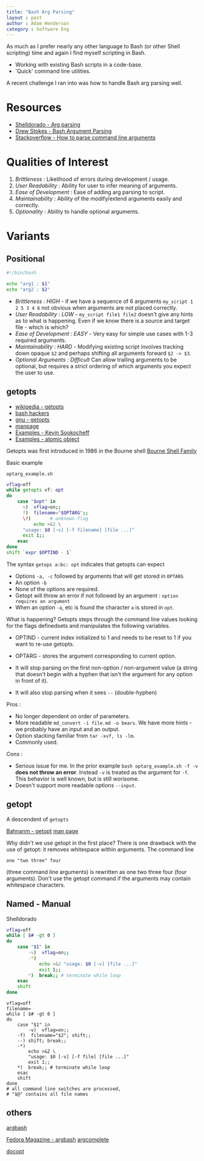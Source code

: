 ```yaml
---
title: "Bash Arg Parsing"
layout : post
author : Adam Henderson
category : Software Eng
---
```


As much as I prefer nearly any other language to Bash (or other Shell scripting)
time and again I find myself scripting in Bash.

* Working with existing Bash scripts in a code-base.
* 'Quick' command line utilities.

A recent challenge I ran into was how to handle Bash arg parsing well.

Resources
==============

* [Shelldorado - Arg parsing](http://www.shelldorado.com/goodcoding/cmdargs.html)
* [Drew Stokes - Bash Argument Parsing](https://medium.com/@Drew_Stokes/bash-argument-parsing-54f3b81a6a8f)
* [Stackoverflow - How to parse command line arguments](https://stackoverflow.com/questions/192249/how-do-i-parse-command-line-arguments-in-bash)

Qualities of Interest
======================

1. *Brittleness* : Likelihood of errors during development / usage.
2. *User Readability* : Ability for user to infer meaning of arguments.
3. *Ease of Development* : Ease of adding arg parsing to script.
4. *Maintainability* : Ability of the modify/extend arguments easily and correctly.
5. *Optionality* : Ability to handle optional arguments.

Variants
==============

Positional
--------------

```bash
#!/bin/bash

echo "arg1 : $1"
echo "arg2 : $2"
```

* *Brittleness* : *HIGH* - if we have a sequence of 6 arguments ```my_script 1 2 5 3 4 6``` not obvious when arguments are not placed correctly.
* *User Readability* : *LOW* - ```my_script file1 file2``` doesn't give any hints as to what is happening. Even if we know there is a source and target file - which is which?
* *Ease of Development* : *EASY* - Very easy for simple use cases with 1-3 required arguments.
* *Maintainability* : *HARD* - Modifying existing script involves tracking down opaque `$2` and perhaps shifting all arguments forward `$2 -> $3`.
* *Optional Arguments* : *Difficult* Can allow trailing arguments to be optional, but requires a strict ordering of which arguments
you expect the user to use.

getopts
---------------

* [wikipedia - getopts](https://en.wikipedia.org/wiki/Getopts)
* [bash hackers](http://wiki.bash-hackers.org/howto/getopts_tutorial)
* [gnu - getopts](https://www.gnu.org/software/bash/manual/html_node/Bourne-Shell-Builtins.html)
* [manpage](https://ss64.com/bash/getopts.html)
* [Examples - Kevin Sookocheff](https://sookocheff.com/post/bash/parsing-bash-script-arguments-with-shopts/)
* [Examples - atomic object](https://spin.atomicobject.com/2011/03/30/parsing-arguments-in-bash-with-getopts/)

Getopts was first introduced in 1986 in the Bourne shell [Bourne Shell Family](http://www.in-ulm.de/~mascheck/bourne/)

Basic example

```optarg_example.sh```

```bash
vflag=off
while getopts vf: opt
do
    case "$opt" in
      v)  vflag=on;;
      f)  filename="$OPTARG";;
      \?)       # unknown flag
          echo >&2 \
      "usage: $0 [-v] [-f filename] [file ...]"
      exit 1;;
    esac
done
shift `expr $OPTIND - 1`
```

The syntax ```getops a:bc: opt``` indicates that getopts can expect

* Options ```-a, -c``` followed by arguments that will get stored in ```OPTARG```
* An option ```-b```
* None of the options are required.
* Getopt will throw an error if not followed by an argument : ```option requires an argument```
* When an option ```-a```, etc is found the character ```a``` is stored in ```opt```.

What is happening? Getopts steps through the command line values looking for the flags definedsets and manipulates the following variables.

* OPTIND - current index initialized to 1 and needs to be reset to 1 if you want to re-use getopts.
* OPTARG - stores the argument corresponding to current option.

* It will stop parsing on the first non-option / non-argument value (a string that doesn't begin with a hyphen that isn't the argument for any option in front of it).
* It will also stop parsing when it sees ```--``` (double-hyphen)

Pros :

* No longer dependent on order of parameters.
* More readable ```md_convert -i file.md -o bears```. We have more hints - we probably have
an input and an output.
* Option stacking familiar from ```tar -xvf, ls -lm```.
* Commonly used.

Cons :

* Serious issue for me. In the prior example ```bash optarg_example.sh -f -v``` **does not throw an error**. Instead ```-v``` is treated as the argument for ```-f```. This behavior is well known, but is still worisome.
* Doesn't support more readable options ```--input```.

getopt
---------------

A descendent of ```getopts```

[Bahnanm - getopt](http://www.bahmanm.com/blogs/command-line-options-how-to-parse-in-bash-using-getopt)
[man page](http://man7.org/linux/man-pages/man3/getopt.3.html)


Why didn't we use getopt in the first place? There is one drawback with the use of getopt: it removes whitespace within arguments. The command line

    one "two three" four
(three command line arguments) is rewritten as
    one two three four
(four arguments). Don't use the getopt command if the arguments may contain whitespace characters.


Named - Manual
--------------------------

Shelldorado
```bash
vflag=off
while [ $# -gt 0 ]
do
    case "$1" in
        -v)  vflag=on;;
        -*)
            echo >&2 "usage: $0 [-v] [file ...]"
            exit 1;;
        *)  break;; # terminate while loop
    esac
    shift
done
```

```
vflag=off
filename=
while [ $# -gt 0 ]
do
    case "$1" in
        -v)  vflag=on;;
    -f)  filename="$2"; shift;;
    --) shift; break;;
    -*)
        echo >&2 \
        "usage: $0 [-v] [-f file] [file ...]"
        exit 1;;
    *)  break;; # terminate while loop
    esac
    shift
done
# all command line switches are processed,
# "$@" contains all file names
```

others
--------------

[argbash](https://argbash.readthedocs.io/en/stable/)

[Fedora Magazine - argbash](https://fedoramagazine.org/improve-bash-scripts-argbash/)
[argcomplete](https://argcomplete.readthedocs.io/en/latest/)

[docopt](http://docopt.org)
